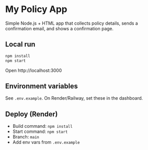 # My Policy App

Simple Node.js + HTML app that collects policy details, sends a confirmation email, and shows a confirmation page.

## Local run
```bash
npm install
npm start
```
Open http://localhost:3000

## Environment variables
See `.env.example`. On Render/Railway, set these in the dashboard.

## Deploy (Render)
- Build command: `npm install`
- Start command: `npm start`
- Branch: `main`
- Add env vars from `.env.example`
